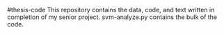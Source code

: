 #thesis-code
This repository contains the data, code, and text written in completion of my senior project. svm-analyze.py contains the bulk of the code.
